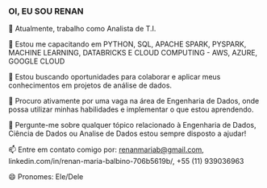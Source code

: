 ### OI, EU SOU RENAN


🔭 Atualmente, trabalho como Analista de T.I.

🌱 Estou me capacitando em PYTHON, SQL, APACHE SPARK, PYSPARK, MACHINE LEARNING, DATABRICKS E CLOUD COMPUTING - AWS, AZURE, GOOGLE CLOUD

👯 Estou buscando oportunidades para colaborar e aplicar meus conhecimentos em projetos de análise de dados.

🤔 Procuro ativamente por uma vaga na área de Engenharia de Dados, onde possa utilizar minhas habilidades e implementar o que estou aprendendo.

💬 Pergunte-me sobre qualquer tópico relacionado à Engenharia de Dados, Ciência de Dados ou Analise de Dados estou sempre disposto a ajudar!

📫 Entre em contato comigo por: renanmariab@gmail.com, linkedin.com/in/renan-maria-balbino-706b5619b/, +55 (11) 939036963

😄 Pronomes: Ele/Dele
